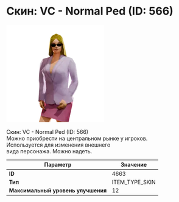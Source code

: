 # Скин: VC - Normal Ped (ID: 566)

![Item Image](../img/4663.webp?raw=true)

Скин: VC - Normal Ped (ID: 566)<br>Можно приобрести на центральном рынке у игроков.<br>Используется для изменения внешнего<br>вида персонажа. Можно надеть.


| Параметр | Значение |
|----------|----------|
| **ID** | 4663 |
| **Тип** | ITEM_TYPE_SKIN |
| **Максимальный уровень улучшения** | 12 |

